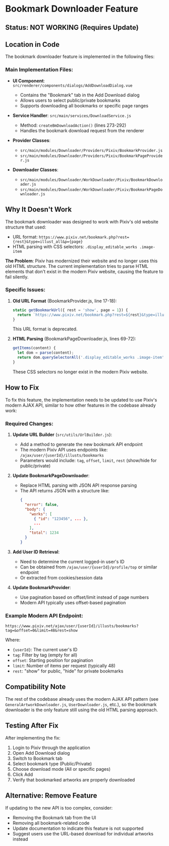 # Bookmark Downloader Feature

## Status: NOT WORKING (Requires Update)

## Location in Code

The bookmark downloader feature is implemented in the following files:

### Main Implementation Files:
- **UI Component**: `src/renderer/components/dialogs/AddDownloadDialog.vue`
  - Contains the "Bookmark" tab in the Add Download dialog
  - Allows users to select public/private bookmarks
  - Supports downloading all bookmarks or specific page ranges

- **Service Handler**: `src/main/services/DownloadService.js`
  - Method: `createBmDownloadAction()` (lines 273-292)
  - Handles the bookmark download request from the renderer

- **Provider Classes**:
  - `src/main/modules/Downloader/Providers/Pixiv/BookmarkProvider.js`
  - `src/main/modules/Downloader/Providers/Pixiv/BookmarkPageProvider.js`

- **Downloader Classes**:
  - `src/main/modules/Downloader/WorkDownloader/Pixiv/BookmarkDownloader.js`
  - `src/main/modules/Downloader/WorkDownloader/Pixiv/BookmarkPageDownloader.js`

## Why It Doesn't Work

The bookmark downloader was designed to work with Pixiv's old website structure that used:
- URL format: `https://www.pixiv.net/bookmark.php?rest={rest}&type=illust_all&p={page}`
- HTML parsing with CSS selectors: `.display_editable_works .image-item`

**The Problem**: Pixiv has modernized their website and no longer uses this old HTML structure. The current implementation tries to parse HTML elements that don't exist in the modern Pixiv website, causing the feature to fail silently.

### Specific Issues:

1. **Old URL Format** (BookmarkProvider.js, line 17-18):
   ```javascript
   static getBookmarkUrl({ rest = 'show', page = 1}) {
     return `https://www.pixiv.net/bookmark.php?rest=${rest}&type=illust_all` + ...
   }
   ```
   This URL format is deprecated.

2. **HTML Parsing** (BookmarkPageDownloader.js, lines 69-72):
   ```javascript
   getItems(content) {
     let dom = parse(content);
     return dom.querySelectorAll('.display_editable_works .image-item');
   }
   ```
   These CSS selectors no longer exist in the modern Pixiv website.

## How to Fix

To fix this feature, the implementation needs to be updated to use Pixiv's modern AJAX API, similar to how other features in the codebase already work:

### Required Changes:

1. **Update URL Builder** (`src/utils/UrlBuilder.js`):
   - Add a method to generate the new bookmark API endpoint
   - The modern Pixiv API uses endpoints like: `/ajax/user/{userId}/illusts/bookmarks`
   - Parameters would include: `tag`, `offset`, `limit`, `rest` (show/hide for public/private)

2. **Update BookmarkPageDownloader**:
   - Replace HTML parsing with JSON API response parsing
   - The API returns JSON with a structure like:
     ```json
     {
       "error": false,
       "body": {
         "works": [
           { "id": "123456", ... },
           ...
         ],
         "total": 1234
       }
     }
     ```

3. **Add User ID Retrieval**:
   - Need to determine the current logged-in user's ID
   - Can be obtained from `/ajax/user/{userId}/profile/top` or similar endpoint
   - Or extracted from cookies/session data

4. **Update BookmarkProvider**:
   - Use pagination based on offset/limit instead of page numbers
   - Modern API typically uses offset-based pagination

### Example Modern API Endpoint:
```
https://www.pixiv.net/ajax/user/{userId}/illusts/bookmarks?tag=&offset=0&limit=48&rest=show
```

Where:
- `{userId}`: The current user's ID
- `tag`: Filter by tag (empty for all)
- `offset`: Starting position for pagination
- `limit`: Number of items per request (typically 48)
- `rest`: "show" for public, "hide" for private bookmarks

## Compatibility Note

The rest of the codebase already uses the modern AJAX API pattern (see `GeneralArtworkDownloader.js`, `UserDownloader.js`, etc.), so the bookmark downloader is the only feature still using the old HTML parsing approach.

## Testing After Fix

After implementing the fix:
1. Login to Pixiv through the application
2. Open Add Download dialog
3. Switch to Bookmark tab
4. Select bookmark type (Public/Private)
5. Choose download mode (All or specific pages)
6. Click Add
7. Verify that bookmarked artworks are properly downloaded

## Alternative: Remove Feature

If updating to the new API is too complex, consider:
- Removing the Bookmark tab from the UI
- Removing all bookmark-related code
- Update documentation to indicate this feature is not supported
- Suggest users use the URL-based download for individual artworks instead

